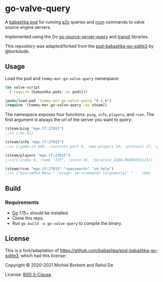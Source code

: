 # go-valve-query

A [babashka pod](https://github.com/babashka/babashka.pods) for running [a2s](https://developer.valvesoftware.com/wiki/Server_queries) queries and [rcon](https://developer.valvesoftware.com/wiki/Source_RCON_Protocol) commands to valve source engine servers.

Implemented using the Go [go-source-server-query](https://github.com/NewPage-Community/go-source-server-query) and [transit](https://github.com/russolsen/transit) libraries.

This repository was adapted/forked from the [pod-babashka-go-sqlite3](https://github.com/babashka/pod-babashka-go-sqlite3) by @borkdude.

## Usage

Load the pod and `tommy-mor.go-valve-query` namespace:

``` clojure
(ns valve-script
  (:require [babashka.pods :as pods]))

(pods/load-pod 'tommy-mor.go-valve-query "0.1.0")
(require '[tommy-mor.go-valve-query :as steam])
```

The namespace exposes four functions: `ping`, `info`, `players`, and `rcon`. The first argument is always the url of the server you want to query:

``` clojure
(steam/ping "mge.tf:27015")
;;=> {:ms 81}

(steam/info "mge.tf:27015")
;;=> {:game-id 440, :sourcetv-port 0, :max-players 24, :protocol 17, :game "Team Fortress", :folder "tf", :name "Team Fortress", :bots 0, :port 27015, :keywords "", :steam-id 85568392925064336, :id 440, :players 0, :environment 1, :server-type 1, :version "7708610", :sourcetv-name "", :vac 2, :map "mge_chillypunch_final4_fix2", :visibility 1}

(steam/players "mge.tf:27015")
;;=>[{:index 0, :name "JJP", :score 16, :duration 2280.06689453125}]

(steam/rcon "mge.tf:27015" "<password>" "sm help")
;;=> ["SourceMod Menu:" "Usage: sm <command> [arguments]" "    cmds             - List console commands" "    config           - Set core configuration options" "    credits          - Display credits listing" "    cvars            - View convars created by a plugin" "    exts             - Manage extensions" "    plugins          - Manage Plugins" "    prof             - Profiling" "    version          - Display version information"]
```

## Build

### Requirements

- [Go](https://golang.org/dl/) 1.15+ should be installed.
- Clone this repo.
- Run `go build -o go-valve-query` to compile the binary.

## License
This is a fork/adaptation of https://github.com/babashka/pod-babashka-go-sqlite3, which had this license:

Copyright © 2020-2021 Michiel Borkent and Rahul De

License: [BSD 3-Clause](https://opensource.org/licenses/BSD-3-Clause)
